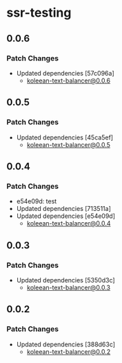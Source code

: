 # ssr-testing

## 0.0.6

### Patch Changes

- Updated dependencies [57c096a]
  - koleean-text-balancer@0.0.6

## 0.0.5

### Patch Changes

- Updated dependencies [45ca5ef]
  - koleean-text-balancer@0.0.5

## 0.0.4

### Patch Changes

- e54e09d: test
- Updated dependencies [713511a]
- Updated dependencies [e54e09d]
  - koleean-text-balancer@0.0.4

## 0.0.3

### Patch Changes

- Updated dependencies [5350d3c]
  - koleean-text-balancer@0.0.3

## 0.0.2

### Patch Changes

- Updated dependencies [388d63c]
  - koleean-text-balancer@0.0.2
